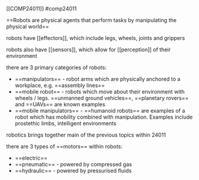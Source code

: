 [[COMP24011]] 
#comp24011 

==Robots are physical agents that perform tasks by manipulating the physical world==

robots have [[effectors]], which include legs, wheels, joints and grippers

robots also have [[sensors]], which allow for [[perception]] of their environment

there are 3 primary categories of robots:
- ==manipulators== - robot arms which are physically anchored to a workplace, e.g. ==assembly lines==
- ==mobile robot== - robots which move about their environment with wheels / legs. ==unmanned ground vehicles==, ==planetary rovers== and ==UAVs== are known examples
- ==mobile manipulators== - ==humanoid robots== are examples of a robot which has mobility combined with manipulation. Examples include prostethic limbs, intelligent environments

robotics brings together main of the previous topics within 24011

there are 3 types of ==motors== within robots:
- ==electric==
- ==pneumatic== - powered by compressed gas
- ==hydraulic== - powered by pressurised fluids
